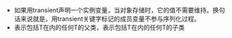 * 如果用transient声明一个实例变量，当对象存储时，它的值不需要维持。换句话来说就是，用transient关键字标记的成员变量不参与序列化过程。
* <? super T>表示包括T在内的任何T的父类，<? extends T>表示包括T在内的任何T的子类